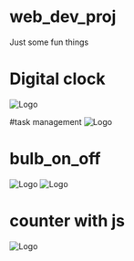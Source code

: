 # web_dev_proj
Just some fun things

# Digital clock
![Logo](https://user-images.githubusercontent.com/84318379/216958780-61e6a162-4cd6-4f9b-8c60-584f693892db.png)

#task management
![Logo](https://user-images.githubusercontent.com/84318379/218293392-31e8a2c2-71d0-4eb1-8e62-263995d1e040.png)

# bulb_on_off
![Logo](https://user-images.githubusercontent.com/84318379/216959857-cc91c0da-32b1-4b1d-8ca9-0b712decadea.png)
![Logo](https://user-images.githubusercontent.com/84318379/216960041-593dedc4-931f-4330-a21d-c7fec9c1bc80.png)

# counter with js
![Logo](https://user-images.githubusercontent.com/84318379/216959676-17e22a0b-855b-4f24-b79f-df49f729bc98.png)

